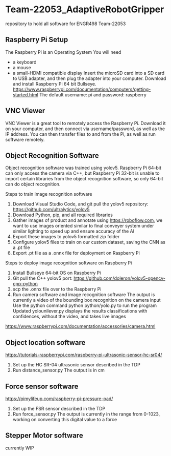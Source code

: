 # Team-22053_AdaptiveRobotGripper
repository to hold all software for ENGR498 Team-22053

## Raspberry Pi Setup
The Raspberry Pi is an Operating System
You will need
* a keyboard
* a mouse
* a small-HDMI compatible display
Insert the microSD card into a SD card to USB adapter, and then plug the adapter into your computer. Download and install Raspberry Pi 64 bit Bullseye.
https://www.raspberrypi.com/documentation/computers/getting-started.html
The default username: pi and password: raspberry

## VNC Viewer
VNC Viewer is a great tool to remotely access the Raspberry Pi. Download it on your computer, and then connect via username/password, as well as the IP address. You can then transfer files to and from the Pi, as well as run software remotely.


## Object Recognition Software

Object recognition software was trained using yolov5. Raspberry Pi 64-bit can only access the camera via C++, but Raspberry Pi 32-bit is unable to import certain libraries from the object recognition software, so only 64-bit can do object recognition.

Steps to train image recognition software 
1. Download Visual Studio Code, and git pull the yolov5 repository: https://github.com/ultralytics/yolov5
2. Download Python, pip, and all required libraries
3. Gather images of product and annotate using https://roboflow.com, we want to use images oriented similar to final conveyer system under similar lighting to speed up and ensure accuracy of the AI 
4. Export these images to yolov5 formatted zip folder
5. Configure yolov5 files to train on our custom dataset, saving the CNN as a .pt file
6. Export .pt file as a .onnx file for deployment on Raspberry Pi

Steps to deploy image recognition software on Raspberry Pi
1. Install Bullseye 64-bit OS on Raspberry Pi
2. Git pull the C++ yolov5 port: https://github.com/doleron/yolov5-opencv-cpp-python 
3. scp the .onnx file over to the Raspberry Pi
4. Run camera software and image recognition software
    The output is currently a video of the bounding box recognition on the camera input
    Use the python command python python/yolo.py to run the program
    Updated yolounilever.py displays the results classifications with confidences, without the video, and takes live images

https://www.raspberrypi.com/documentation/accessories/camera.html

## Object location software

https://tutorials-raspberrypi.com/raspberry-pi-ultrasonic-sensor-hc-sr04/

1. Set up the HC SR-04 ultrasonic sensor described in the TDP
2. Run distance_sensor.py
    The output is in cm

## Force sensor software

https://pimylifeup.com/raspberry-pi-pressure-pad/

1. Set up the FSR sensor described in the TDP
2. Run force_sensor.py
    The output is currently in the range from 0-1023, working on converting this digital value to a force

## Stepper Motor software

currently WIP
